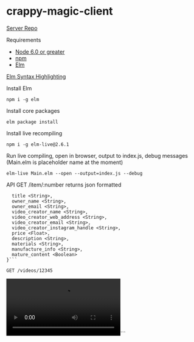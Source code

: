 # crappy-magic-client

[Server Repo](https://github.com/calebgregory/crappy-magic)

Requirements
* [Node 6.0 or greater](https://nodejs.org/)
* [npm](https://www.npmjs.com/)
* [Elm](http://elm-lang.org/)

[Elm Syntax Highlighting](https://guide.elm-lang.org/get_started.html#configure-your-editor)

Install Elm

`npm i -g elm`

Install core packages

`elm package install`

Install live recompiling

`npm i -g elm-live@2.6.1`

Run live compiling, open in browser, output to index.js, debug messages
(Main.elm is placeholder name at the moment)

`elm-live Main.elm --open --output=index.js --debug`


API
GET /item/:number
  returns json formatted
```{
  title <String>,
  owner_name <String>,
  owner_email <String>,
  video_creator_name <String>,
  video_creator_web_address <String>,
  video_creator_email <String>,
  video_creator_instagram_handle <String>,
  price <Float>,
  description <String>,
  materials <String>,
  manufacture_info <String>,
  mature_content <Boolean>
}```

GET /videos/12345
```
<video autoplay controls>
  <source src="http://localhost:4002/videos/12345" type="video/mp4" />
</video>```
